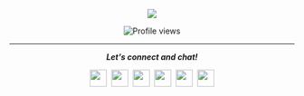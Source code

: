 


<p align="center"><img src="https://github.com/aletisunil/aletisunil/blob/master/IMG_0288.gif" /><p align="center"><img src="https://gpvc.arturio.dev/aletisunil" alt="Profile views"></p></p>



<hr>
<p align="center">
  <i><b>Let's connect and chat!</b></i>

  <p align="center">
    <a href="https://twitter.com/aleti_sunil" alt="Twitter"><img src="https://github.com/aletisunil/aletisunil/blob/master/twitter.png" height="30" width="30"></a>&nbsp;
    <a href="https://www.linkedin.com/in/sunilaleti/" alt="Linkedin"><img src="https://github.com/aletisunil/aletisunil/blob/master/linkedin.png" height="30" width="30"></a>&nbsp;
    <a href="https://www.instagram.com/sunil_aleti" alt="Instagram"><img src="https://github.com/aletisunil/aletisunil/blob/master/instagram.png" height="30" width="30"></a>&nbsp;
     <a href="https://t.me/sunilaleti" alt="Telegram"><img src="https://github.com/aletisunil/aletisunil/blob/master/telegram.png" height="30" width="30"></a>&nbsp;
    <a href="https://dev.to/aletisunil"><img src="https://d2fltix0v2e0sb.cloudfront.net/dev-badge.svg" height="30" width="30"></a>&nbsp;
    <a href="https://aletisunil.github.io/"><img src="https://github.com/aletisunil/aletisunil/blob/master/globe.png" height="30" width="30"></a>

  </p>
   
</p>

